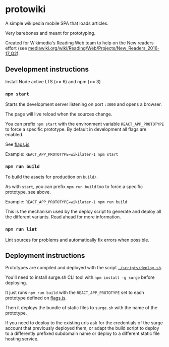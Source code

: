 # protowiki

A simple wikipedia mobile SPA that loads articles.

Very barebones and meant for prototyping.

Created for Wikimedia's Reading Web team to help on the New readers effort (see
[mediawiki.org/wiki/Reading/Web/Projects/New_Readers_2016-17_Q2][mwnewreaders]).

## Development instructions

Install Node active LTS (>= 6) and npm (>= 3)

### `npm start`

Starts the development server listening on port `:3000` and opens a browser.

The page will live reload when the sources change.

You can prefix `npm start` with the environment variable `REACT_APP_PROTOTYPE`
to force a specific prototype. By default in development all flags are enabled.

See [flags.js][flags]

Example: `REACT_APP_PROTOTYPE=wikilater-1 npm start`

### `npm run build`

To build the assets for production on `build/`.

As with `start`, you can prefix `npm run build` too to force a specific
prototype, see above.

Example: `REACT_APP_PROTOTYPE=wikilater-1 npm run build`

This is the mechanism used by the deploy script to generate and deploy all the
different variants. Read ahead for more information.

### `npm run lint`

Lint sources for problems and automatically fix errors when possible.

## Deployment instructions

Prototypes are compiled and deployed with the script
[`./scripts/deploy.sh`][deploy].

You'll need to install surge.sh CLI tool with `npm install -g surge` before
deploying.

It just runs `npm run build` with the `REACT_APP_PROTOTYPE` set to each
prototype defined on [flags.js][flags].

Then it deploys the bundle of static files to `surge.sh` with the name of the
prototype.

If you need to deploy to the existing urls ask for the credentials of the surge
account that previously deployed them, or adapt the build script to deploy to
a differently prefixed subdomain name or deploy to a different static file
hosting service.


[flags]: https://github.com/joakin/protowiki/blob/master/src/flags.js
[deploy]: https://github.com/joakin/protowiki/blob/master/scripts/deploy.sh
[mwnewreaders]: https://www.mediawiki.org/wiki/Reading/Web/Projects/New_Readers_2016-17_Q2
